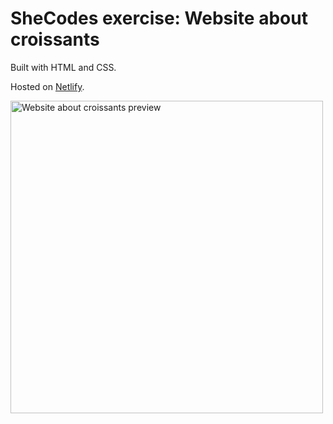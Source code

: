 # SheCodes exercise: Website about croissants

Built with HTML and CSS.

Hosted on [Netlify](https://eloquent-lovelace-a94eda.netlify.app/).

<img src="https://awesomescreenshot.s3.amazonaws.com/image/2632137/16281797-5483b3a38729d955e16f4265a4569b51.png?X-Amz-Algorithm=AWS4-HMAC-SHA256&X-Amz-Credential=AKIAJSCJQ2NM3XLFPVKA%2F20211106%2Fus-east-1%2Fs3%2Faws4_request&X-Amz-Date=20211106T201718Z&X-Amz-Expires=28800&X-Amz-SignedHeaders=host&X-Amz-Signature=90b940add7048569b7f97fb543021e0efdc9b47f0f8f9a73b574cebed274521e" alt="Website about croissants preview" width="500"/>
